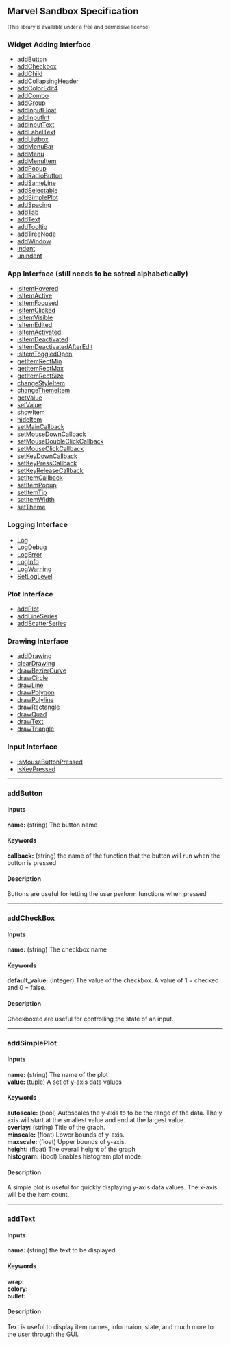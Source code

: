 ## Marvel Sandbox Specification
<sub>(This library is available under a free and permissive license)</sub>

### Widget Adding Interface
- [addButton](#addButton)
- [addCheckbox](#addCheckbox)
- [addChild](#addChild)
- [addCollapsingHeader](#addCollapsingHeader)
- [addColorEdit4](#addColorEdit4)
- [addCombo](#addCombo)
- [addGroup](#addGroup)
- [addInputFloat](#addInputFloat)
- [addInputInt](#addInputInt)
- [addInputText](#addInputText)
- [addLabelText](#addlabeltext)
- [addListbox](#addListbox)
- [addMenuBar](#addMenuBar)
- [addMenu](#addMenu)
- [addMenuItem](#addMenuItem)
- [addPopup](#addPopup)
- [addRadioButton](#addRadioButton)
- [addSameLine](#addSameLine)
- [addSelectable](#addSelectable)
- [addSimplePlot](#addsimpleplot)
- [addSpacing](#addSpacing)
- [addTab](#addTab)
- [addText](#addtext)
- [addTooltip](#addTooltip)
- [addTreeNode](#addTreeNode)
- [addWindow](#addWindow)
- [indent](#indent)
- [unindent](#unindent)


### App Interface (still needs to be sotred alphabetically)
- [isItemHovered](#isItemHovered)
- [isItemActive](#isItemActive)
- [isItemFocused](#isItemFocused)
- [isItemClicked](#isItemClicked)
- [isItemVisible](#isItemVisible)
- [isItemEdited](#isItemEdited)
- [isItemActivated](#isItemActivated)
- [isItemDeactivated](#isItemDeactivated)
- [isItemDeactivatedAfterEdit](#isItemDeactivatedAfterEdit)
- [isItemToggledOpen](#isItemToggledOpen)
- [getItemRectMin](#getItemRectMin)
- [getItemRectMax](#getItemRectMax)
- [getItemRectSize](#getItemRectSize)
- [changeStyleItem](#changeStyleItem)
- [changeThemeItem](#changeThemeItem)
- [getValue](#getValue)
- [setValue](#setValue)
- [showItem](#showItem)
- [hideItem](#hideItem)
- [setMainCallback](#setMainCallback)
- [setMouseDownCallback](#setMouseDownCallback)
- [setMouseDoubleClickCallback](#setMouseDoubleClickCallback)
- [setMouseClickCallback](#setMouseClickCallback)
- [setKeyDownCallback](#setKeyDownCallback)
- [setKeyPressCallback](#setKeyPressCallback)
- [setKeyReleaseCallback](#setKeyReleaseCallback)
- [setItemCallback](#setItemCallback)
- [setItemPopup](#setItemPopup)
- [setItemTip](#setItemTip)
- [setItemWidth](#setItemWidth)
- [setTheme](#setTheme)



### Logging Interface
- [Log](#Log)
- [LogDebug](#LogDebug)
- [LogError](#LogError)
- [LogInfo](#LogInfo)
- [LogWarning](#LogWarning)
- [SetLogLevel](#SetLogLevel)


### Plot Interface
- [addPlot](#addPlot)
- [addLineSeries](#addLineSeries)
- [addScatterSeries](#addScatterSeries)


### Drawing Interface
- [addDrawing](#addDrawing)
- [clearDrawing](#clearDrawing)
- [drawBezierCurve](#drawBezierCurve)
- [drawCircle](#drawCircle)
- [drawLine](#drawLine)
- [drawPolygon](#drawPolygon)
- [drawPolyline](#drawPolyline)
- [drawRectangle](#drawRectangle)
- [drawQuad](#drawQuad)
- [drawText](#drawText)
- [drawTriangle](#drawTriangle)


### Input Interface
- [isMouseButtonPressed](#isMouseButtonPressed)
- [isKeyPressed](#isKeyPressed)



--------------------------------
### addButton
#### Inputs
**name:** (string) The button name

#### Keywords
**callback:** (string) the name of the function that the button will run when the button is pressed

#### Description
Buttons are useful for letting the user perform functions when pressed 

---------------------------------

### addCheckBox
#### Inputs
**name:** (string) The checkbox name

#### Keywords
**default_value:** (Integer) The value of the checkbox. A value of 1 = checked and 0 = false. 

#### Description
Checkboxed are useful for controlling the state of an input.

---------------------------------

### addSimplePlot
#### Inputs
**name:** (string) The name of the plot
</br>**value:** (tuple) A set of y-axis data values

#### Keywords
**autoscale:** (bool) Autoscales the y-axis to to be the range of the data. The y axis will start at the smallest value and end at the largest value.
</br>**overlay:** (string) Title of the graph.
</br>**minscale:** (float) Lower bounds of y-axis.
</br>**maxscale:** (float) Upper bounds of y-axis.
</br>**height:** (float) The overall height of the graph
</br>**histogram:** (bool) Enables histogram plot mode.

#### Description
A simple plot is useful for quickly displaying y-axis data values. The x-axis will be the item count.

--------------------------------

### addText
#### Inputs
**name:** (string) the text to be displayed

#### Keywords
**wrap:**
</br>**colory:**
</br>**bullet:**

#### Description
Text is useful to display item names, informaion, state, and much more to the user through the GUI.
